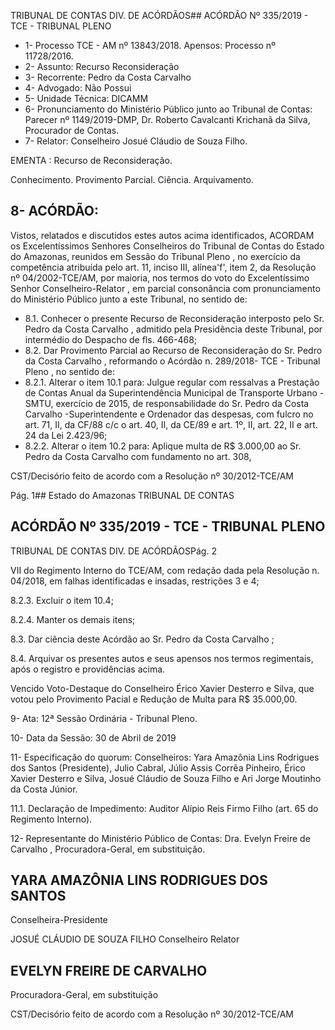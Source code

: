 TRIBUNAL DE CONTAS DIV. DE ACÓRDÃOS## ACÓRDÃO Nº 335/2019 - TCE - TRIBUNAL PLENO

- 1- Processo TCE - AM nº 13843/2018. Apensos: Processo nº  11728/2016.
- 2- Assunto: Recurso Reconsideração
- 3- Recorrente: Pedro da Costa Carvalho
- 4- Advogado: Não Possui
- 5- Unidade Técnica: DICAMM
- 6- Pronunciamento  do  Ministério  Público  junto  ao  Tribunal  de  Contas: Parecer  nº 1149/2019-DMP, Dr. Roberto Cavalcanti Krichanã da Silva, Procurador de Contas.
- 7- Relator: Conselheiro Josué Cláudio de Souza Filho.

EMENTA : Recurso de Reconsideração.

Conhecimento. Provimento Parcial. Ciência. Arquivamento.

## 8- ACÓRDÃO:

Vistos, relatados e discutidos estes autos acima identificados, ACORDAM os Excelentíssimos Senhores Conselheiros do Tribunal de Contas do Estado do Amazonas, reunidos em Sessão do Tribunal Pleno , no exercício da competência atribuída pelo art. 11, inciso III, alínea'f', item 2, da Resolução nº 04/2002-TCE/AM, por maioria, nos termos do voto  do  Excelentíssimo  Senhor  Conselheiro-Relator , em  parcial  consonância com pronunciamento do Ministério Público junto a este Tribunal, no sentido de:

- 8.1. Conhecer o  presente Recurso de Reconsideração interposto pelo Sr. Pedro da Costa Carvalho ,  admitido pela Presidência deste Tribunal, por intermédio do Despacho de fls. 466-468;
- 8.2. Dar Provimento Parcial ao Recurso de Reconsideração do Sr. Pedro da Costa Carvalho , reformando o Acórdão n. 289/2018- TCE - Tribunal Pleno , no sentido de:
- 8.2.1. Alterar o item 10.1 para: Julgue regular com ressalvas a Prestação de Contas Anual da Superintendência Municipal de  Transporte  Urbano  -  SMTU,  exercício  de  2015,  de responsabilidade  do Sr.  Pedro  da  Costa  Carvalho -Superintendente e Ordenador das despesas, com fulcro no art. 71, II, da CF/88 c/c o art. 40, II, da CE/89 e art. 1º, II, art. 22, II e art. 24 da Lei 2.423/96;
- 8.2.2. Alterar o item 10.2 para: Aplique multa de R$ 3.000,00 ao Sr. Pedro da Costa Carvalho com fundamento no art. 308,

CST/Decisório feito de acordo com a Resolução nº 30/2012-TCE/AM

Pág. 1## Estado do Amazonas TRIBUNAL DE CONTAS

## ACÓRDÃO Nº 335/2019 - TCE - TRIBUNAL PLENO

TRIBUNAL DE CONTAS DIV. DE ACÓRDÃOSPág. 2

VII do Regimento Interno do TCE/AM, com redação dada pela  Resolução  n.  04/2018,  em  falhas  identificadas  e insadas, restrições 3 e 4;

8.2.3. Excluir o item 10.4;

8.2.4. Manter os demais itens;

8.3. Dar ciência deste Acórdão ao Sr. Pedro da Costa Carvalho ;

8.4. Arquivar os presentes autos e seus apensos nos termos regimentais, após o registro e providências acima.

Vencido Voto-Destaque do Conselheiro Érico Xavier Desterro e Silva, que votou pelo Provimento Pacial e Redução de Multa para R$ 35.000,00.

9- Ata: 12ª Sessão Ordinária - Tribunal Pleno.

10-  Data da Sessão: 30 de Abril de 2019

11-  Especificação do quorum: Conselheiros: Yara Amazônia Lins Rodrigues dos Santos (Presidente), Julio Cabral, Júlio Assis Corrêa Pinheiro, Érico Xavier Desterro e Silva, Josué Cláudio de Souza Filho e Ari Jorge Moutinho da Costa Júnior.

11.1. Declaração de Impedimento: Auditor Alípio Reis Firmo Filho (art. 65 do Regimento Interno).

12-  Representante do Ministério Público de Contas: Dra. Evelyn Freire de Carvalho , Procuradora-Geral, em substituição.

## YARA AMAZÔNIA LINS RODRIGUES DOS SANTOS

Conselheira-Presidente

JOSUÉ CLÁUDIO DE SOUZA FILHO Conselheiro Relator

## EVELYN FREIRE DE CARVALHO

Procuradora-Geral, em substituição

CST/Decisório feito de acordo com a Resolução nº 30/2012-TCE/AM